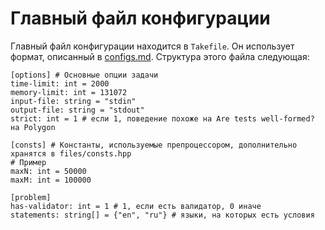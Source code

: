 # Главный файл конфигурации

Главный файл конфигурации находится в `Takefile`. Он использует формат, описанный в [configs.md](configs.md). Структура этого файла следующая:

~~~~~
[options] # Основные опции задачи
time-limit: int = 2000 
memory-limit: int = 131072
input-file: string = "stdin"
output-file: string = "stdout"
strict: int = 1 # если 1, поведение похоже на Are tests well-formed? на Polygon

[consts] # Константы, используемые препроцессором, дополнительно хранятся в files/consts.hpp
# Пример
maxN: int = 50000
maxM: int = 100000

[problem]
has-validator: int = 1 # 1, если есть валидатор, 0 иначе
statements: string[] = {"en", "ru"} # языки, на которых есть условия
~~~~~
